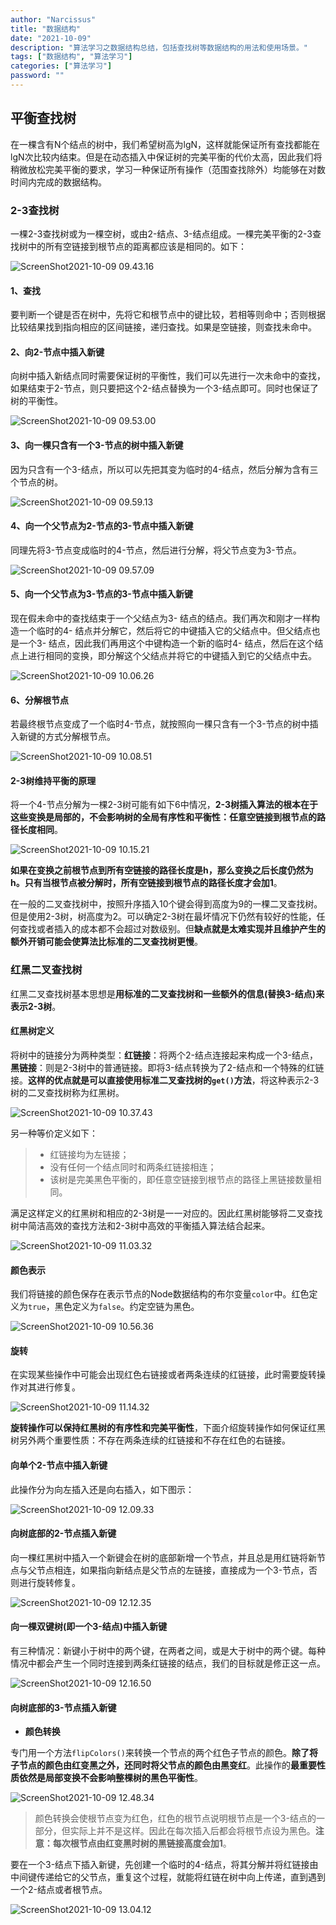 ```yaml
---
author: "Narcissus"
title: "数据结构"
date: "2021-10-09"
description: "算法学习之数据结构总结，包括查找树等数据结构的用法和使用场景。"
tags: ["数据结构", "算法学习"]
categories: ["算法学习"]
password: ""
---
```


## 平衡查找树

在一棵含有N个结点的树中，我们希望树高为lgN，这样就能保证所有查找都能在lgN次比较内结束。但是在动态插入中保证树的完美平衡的代价太高，因此我们将稍微放松完美平衡的要求，学习一种保证所有操作（范围查找除外）均能够在对数时间内完成的数据结构。

### 2-3查找树

一棵2-3查找树或为一棵空树，或由2-结点、3-结点组成。一棵完美平衡的2-3查找树中的所有空链接到根节点的距离都应该是相同的。如下：

![ScreenShot2021-10-09 09.43.16](https://narcissusblog-img.oss-cn-beijing.aliyuncs.com/uPic/file-10/ScreenShot2021-10-09%2009.43.16.png)

#### 1、查找

要判断一个键是否在树中，先将它和根节点中的键比较，若相等则命中；否则根据比较结果找到指向相应的区间链接，递归查找。如果是空链接，则查找未命中。

#### 2、向2-节点中插入新键

向树中插入新结点同时需要保证树的平衡性，我们可以先进行一次未命中的查找，如果结束于2-节点，则只要把这个2-结点替换为一个3-结点即可。同时也保证了树的平衡性。

![ScreenShot2021-10-09 09.53.00](https://narcissusblog-img.oss-cn-beijing.aliyuncs.com/uPic/file-10/ScreenShot2021-10-09%2009.53.00.png)

#### 3、向一棵只含有一个3-节点的树中插入新键

因为只含有一个3-结点，所以可以先把其变为临时的4-结点，然后分解为含有三个节点的树。

![ScreenShot2021-10-09 09.59.13](https://narcissusblog-img.oss-cn-beijing.aliyuncs.com/uPic/file-10/ScreenShot2021-10-09%2009.59.13.png)

#### 4、向一个父节点为2-节点的3-节点中插入新键

同理先将3-节点变成临时的4-节点，然后进行分解，将父节点变为3-节点。

![ScreenShot2021-10-09 09.57.09](https://narcissusblog-img.oss-cn-beijing.aliyuncs.com/uPic/file-10/ScreenShot2021-10-09%2009.57.09.png)

#### 5、向一个父节点为3-节点的3-节点中插入新键

现在假未命中的查找结束于一个父结点为3- 结点的结点。我们再次和刚才一样构造一个临时的4- 结点并分解它，然后将它的中键插入它的父结点中。但父结点也是一个3- 结点，因此我们再用这个中键构造一个新的临时4- 结点，然后在这个结点上进行相同的变换，即分解这个父结点并将它的中键插入到它的父结点中去。

![ScreenShot2021-10-09 10.06.26](https://narcissusblog-img.oss-cn-beijing.aliyuncs.com/uPic/file-10/ScreenShot2021-10-09%2010.06.26.png)

#### 6、分解根节点

若最终根节点变成了一个临时4-节点，就按照向一棵只含有一个3-节点的树中插入新键的方式分解根节点。

![ScreenShot2021-10-09 10.08.51](https://narcissusblog-img.oss-cn-beijing.aliyuncs.com/uPic/file-10/ScreenShot2021-10-09%2010.08.51.png)

#### 2-3树维持平衡的原理

将一个4-节点分解为一棵2-3树可能有如下6中情况，**2-3树插入算法的根本在于这些变换是局部的，不会影响树的全局有序性和平衡性：任意空链接到根节点的路径长度相同**。

![ScreenShot2021-10-09 10.15.21](https://narcissusblog-img.oss-cn-beijing.aliyuncs.com/uPic/file-10/ScreenShot2021-10-09%2010.15.21.png)

**如果在变换之前根节点到所有空链接的路径长度是h，那么变换之后长度仍然为h。只有当根节点被分解时，所有空链接到根节点的路径长度才会加1**。

在一般的二叉查找树中，按照升序插入10个键会得到高度为9的一棵二叉查找树。但是使用2-3树，树高度为2。可以确定2-3树在最坏情况下仍然有较好的性能，任何查找或者插入的成本都不会超过对数级别。但**缺点就是太难实现并且维护产生的额外开销可能会使算法比标准的二叉查找树更慢**。

### 红黑二叉查找树

红黑二叉查找树基本思想是**用标准的二叉查找树和一些额外的信息(替换3-结点)来表示2-3树**。

#### 红黑树定义

将树中的链接分为两种类型：**红链接**：将两个2-结点连接起来构成一个3-结点，**黑链接**：则是2-3树中的普通链接。即将3-结点转换为了2-结点和一个特殊的红链接。**这样的优点就是可以直接使用标准二叉查找树的`get()`方法**，将这种表示2-3树的二叉查找树称为红黑树。

![ScreenShot2021-10-09 10.37.43](https://narcissusblog-img.oss-cn-beijing.aliyuncs.com/uPic/file-10/ScreenShot2021-10-09%2010.37.43.png)

另一种等价定义如下：

> - 红链接均为左链接；
> - 没有任何一个结点同时和两条红链接相连；
> - 该树是完美黑色平衡的，即任意空链接到根节点的路径上黑链接数量相同。

满足这样定义的红黑树和相应的2-3树是一一对应的。因此红黑树能够将二叉查找树中简洁高效的查找方法和2-3树中高效的平衡插入算法结合起来。

![ScreenShot2021-10-09 11.03.32](https://narcissusblog-img.oss-cn-beijing.aliyuncs.com/uPic/file-10/ScreenShot2021-10-09%2011.03.32.png)

#### 颜色表示

我们将链接的颜色保存在表示节点的Node数据结构的布尔变量`color`中。红色定义为`true`，黑色定义为`false`。约定空链为黑色。

![ScreenShot2021-10-09 10.56.36](https://narcissusblog-img.oss-cn-beijing.aliyuncs.com/uPic/file-10/ScreenShot2021-10-09%2010.56.36.png)

#### 旋转

在实现某些操作中可能会出现红色右链接或者两条连续的红链接，此时需要旋转操作对其进行修复。

![ScreenShot2021-10-09 11.14.32](https://narcissusblog-img.oss-cn-beijing.aliyuncs.com/uPic/file-10/ScreenShot2021-10-09%2011.14.32.png)

**旋转操作可以保持红黑树的有序性和完美平衡性**，下面介绍旋转操作如何保证红黑树另外两个重要性质：不存在两条连续的红链接和不存在红色的右链接。

#### 向单个2-节点中插入新键

此操作分为向左插入还是向右插入，如下图示：

![ScreenShot2021-10-09 12.09.33](https://narcissusblog-img.oss-cn-beijing.aliyuncs.com/uPic/file-10/ScreenShot2021-10-09%2012.09.33.png)

#### 向树底部的2-节点插入新键

向一棵红黑树中插入一个新键会在树的底部新增一个节点，并且总是用红链将新节点与父节点相连，如果指向新结点是父节点的左链接，直接成为一个3-节点，否则进行旋转修复。

![ScreenShot2021-10-09 12.12.35](https://narcissusblog-img.oss-cn-beijing.aliyuncs.com/uPic/file-10/ScreenShot2021-10-09%2012.12.35.png)

#### 向一棵双键树(即一个3-结点)中插入新键

有三种情况：新键小于树中的两个键，在两者之间，或是大于树中的两个键。每种情况中都会产生一个同时连接到两条红链接的结点，我们的目标就是修正这一点。

![ScreenShot2021-10-09 12.16.50](https://narcissusblog-img.oss-cn-beijing.aliyuncs.com/uPic/file-10/ScreenShot2021-10-09%2012.16.50.png)

#### 向树底部的3-节点插入新键

- **颜色转换**

专门用一个方法`flipColors()`来转换一个节点的两个红色子节点的颜色。**除了将子节点的颜色由红变黑之外，还同时将父节点的颜色由黑变红**。此操作的**最重要性质依然是局部变换不会影响整棵树的黑色平衡性**。

![ScreenShot2021-10-09 12.48.34](https://narcissusblog-img.oss-cn-beijing.aliyuncs.com/uPic/file-10/ScreenShot2021-10-09%2012.48.34.png)

> 颜色转换会使根节点变为红色，红色的根节点说明根节点是一个3-结点的一部分，但实际上并不是这样。因此在每次插入后都会将根节点设为黑色。**注意：每次根节点由红变黑时树的黑链接高度会加1**。

要在一个3-结点下插入新键，先创建一个临时的4-结点，将其分解并将红链接由中间键传递给它的父节点，重复这个过程，就能将红链在树中向上传递，直到遇到一个2-结点或者根节点。

![ScreenShot2021-10-09 13.04.12](https://narcissusblog-img.oss-cn-beijing.aliyuncs.com/uPic/file-10/ScreenShot2021-10-09%2013.04.12.png)

